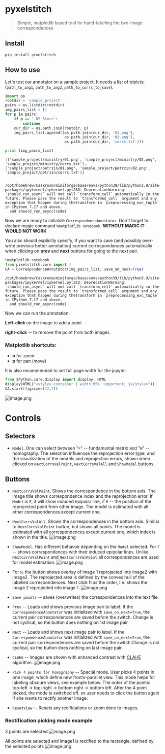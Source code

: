 # pyxelstitch
> Simple, matplotlib based tool for hand-labeling the two-image correspondences


## Install

`pip install pixelstitch`

## How to use

Let's test our annotator on a sample project. It needs a list of triplets: (`path_to_img1`, `path_to_img2`, `path_to_corrs_to_save`).

```python
import os
rootdir = 'sample_project'
pairs = os.listdir(rootdir)
img_pairs_list = []
for p in pairs:
    if p == '.DS_Store':
        continue
    cur_dir = os.path.join(rootdir, p)
    img_pairs_list.append((os.path.join(cur_dir, '01.png'),
                           os.path.join(cur_dir, '02.png'),
                           os.path.join(cur_dir, 'corrs.txt')))

print (img_pairs_list)
```

    [('sample_project/ministry/01.png', 'sample_project/ministry/02.png', 'sample_project/ministry/corrs.txt'), ('sample_project/petrzin/01.png', 'sample_project/petrzin/02.png', 'sample_project/petrzin/corrs.txt')]


    /opt/homebrew/Caskroom/miniforge/base/envs/python39/lib/python3.9/site-packages/ipykernel/ipkernel.py:283: DeprecationWarning: `should_run_async` will not call `transform_cell` automatically in the future. Please pass the result to `transformed_cell` argument and any exception that happen during thetransform in `preprocessing_exc_tuple` in IPython 7.17 and above.
      and should_run_async(code)


Now we are ready to initialize `CorrespondenceAnnotator`. Don't forget to declare magic command ```%matplotlib notebook```.
**WITHOUT MAGIC IT WOULD NOT WORK**

You also should explicitly specify, if you want to save (and possibly over-write previous better annotation) current correspondences automatically when clicking on **prev** and **next** buttons for going to the next pair. 

```python
%matplotlib notebook
from pixelstitch.core import *
CA = CorrespondenceAnnotator(img_pairs_list, save_on_next=True)
```

    /opt/homebrew/Caskroom/miniforge/base/envs/python39/lib/python3.9/site-packages/ipykernel/ipkernel.py:283: DeprecationWarning: `should_run_async` will not call `transform_cell` automatically in the future. Please pass the result to `transformed_cell` argument and any exception that happen during thetransform in `preprocessing_exc_tuple` in IPython 7.17 and above.
      and should_run_async(code)


Now we can run the annotation. 

**Left-click** on the image to add a point 

**right-click** -- to remove the point from both images. 

### Matplotlib shortcuts:

- **o** for zoom 
- **p** for pan (move)

It is also recommended to set full page width for the jupyter


```python
from IPython.core.display import display, HTML
display(HTML("<style>.container { width:95% !important; }</style>"))
CA.start(figsize=(12,7))
```

![image.png](index_files/att_00008.png)

# Controls

## Selectors

- `Model`. One can select between "`F`" -- fundamental matrix and "`H`" -- homography. The selection influences the reprojection error type, and the visualization of the models and reprojection errors, shown when clicked on `NextCorrsValPoint`,  `NextCorrsValAll` and  `ShowModel` buttons.

## Buttons

- `NextCorrsValPoint`. Shows the correspondence in the bottom axis. The image title shows correspondence index and the reprojection error. If `Model` is `F`, it will show induced epipolar line, if `H` -- the position of the reprojected point from other image. The model is estimated with all other correspondences except current one. 

- `NextCorrsValAll`. Shows the correspondences in the bottom axis. Similar to `NextCorrsValPoint` button, but shows all points. The model is estimated with all  correspondences except current one, which index is shown in the title. 
![image.png](index_files/att_00005.png)


- `ShowModel`. Has different behavoir depending on the `Model` selected. For `F` -- shows correspondences with their induced epipolar lines. Unlike `NextCorrsValPoint` and `NextCorrsValPoint` all correspondences are used for model estimation. 
![image.png](index_files/att_00003.png)

- For `H`, the button shows overlay of image 1 reprojected into image2 with image2. The reprojected area is defined by the convex hull of the labelled correspondences. Next click flips the order, i.e. shows the image 2 reprojected into image 1.
![image.png](index_files/att_00002.png)

- `Save points` -- saves (overwrites) the correspondences into the text file.

- `Prev` -- Loads and shows previous image pair to label. If the `CorrespondenceAnnotator` was initialized with `save_on_next=True`, the current pair correspondences are saved before the switch. Change is not cyclical, so the button does nothing on 1st image pair

- `Next` -- Loads and shows next image pair to label. If the `CorrespondenceAnnotator` was initialized with `save_on_next=True`, the current pair correspondences are saved before the switch.Change is not cyclical, so the button does nothing on last image pair.

- `CLAHE` -- Images are shown with enhanced contrast with [CLAHE](http://amroamroamro.github.io/mexopencv/opencv/clahe_demo_gui.html) algorithm.
![image.png](index_files/att_00004.png)


- `Pick 4 points for homography` -- Special mode. User picks 4 points in one image, which define new fronto-parallel view. This mode helps for labeling obscure views, see example below. The order of the points: top-left -> top-right -> bottom right -> bottom left. After the 4 point picked, the mode is switched off, so user needs to click the button again if she wants to rectify another image.

- `ResetView` -- Resets any recifications or zoom done to images.



### Rectification picking mode example

3 points are selected
![image.png](index_files/att_00006.png)

All points are selected and image1 is rectified to the rectangle, defined by the selected points
![image.png](index_files/att_00007.png)
